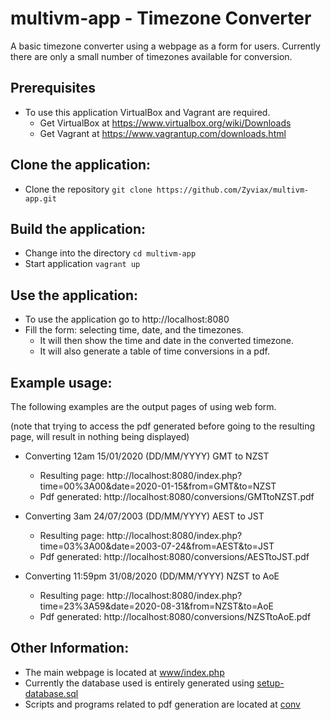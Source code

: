 # multivm-app - Timezone Converter

A basic timezone converter using a webpage as a form for users. Currently there are only a small number of timezones available for conversion. 

## Prerequisites
- To use this application VirtualBox and Vagrant are required.
  - Get VirtualBox at https://www.virtualbox.org/wiki/Downloads
  - Get Vagrant at https://www.vagrantup.com/downloads.html

## Clone the application:
- Clone the repository ```git clone https://github.com/Zyviax/multivm-app.git```

## Build the application:
- Change into the directory ```cd multivm-app```
- Start application ```vagrant up```

## Use the application:
- To use the application go to http://localhost:8080
- Fill the form: selecting time, date, and the timezones.
  - It will then show the time and date in the converted timezone.
  - It will also generate a table of time conversions in a pdf.
  
## Example usage:

The following examples are the output pages of using web form.

(note that trying to access the pdf generated before going to the resulting page, will result in nothing being displayed)

- Converting 12am 15/01/2020 (DD/MM/YYYY) GMT to NZST
  - Resulting page: http://localhost:8080/index.php?time=00%3A00&date=2020-01-15&from=GMT&to=NZST
  - Pdf generated: http://localhost:8080/conversions/GMTtoNZST.pdf
  
- Converting 3am 24/07/2003 (DD/MM/YYYY) AEST to JST
  - Resulting page: http://localhost:8080/index.php?time=03%3A00&date=2003-07-24&from=AEST&to=JST
  - Pdf generated: http://localhost:8080/conversions/AESTtoJST.pdf
  
- Converting 11:59pm 31/08/2020 (DD/MM/YYYY) NZST to AoE
  - Resulting page: http://localhost:8080/index.php?time=23%3A59&date=2020-08-31&from=NZST&to=AoE
  - Pdf generated: http://localhost:8080/conversions/NZSTtoAoE.pdf
  
## Other Information:
- The main webpage is located at [www/index.php](www/index.php)
- Currently the database used is entirely generated using [setup-database.sql](setup-database.sql)
- Scripts and programs related to pdf generation are located at [conv](conv)
